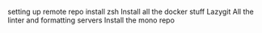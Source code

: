 setting up remote repo
install zsh
Install all the docker stuff
Lazygit
All the linter and formatting servers
Install the mono repo
